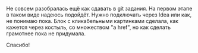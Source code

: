Не совсем разобралась ещё как сдавать в git задания. На первом этапе в таком виде надеюсь подойдёт. Нужно подключать через Idea или как, не понимаю пока.
Блок с кликабельными картинками сделала, как кажется через костыль, со множеством "a href", но как сделать грамотнее пока не придумала. 

Спасибо!
